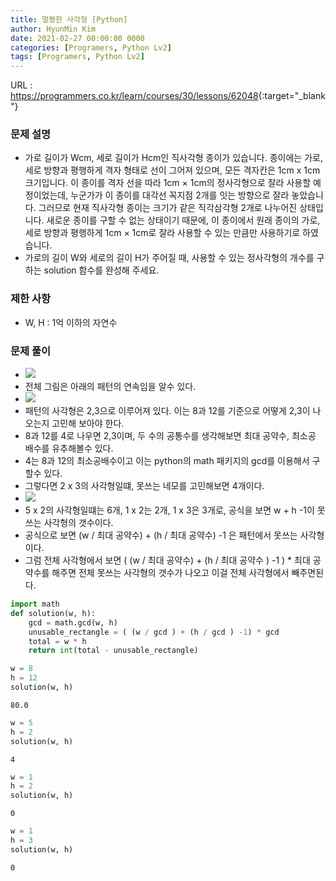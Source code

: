 ```yaml
---
title: 멀쩡한 사각형 [Python]
author: HyunMin Kim
date: 2021-02-27 00:00:00 0000
categories: [Programers, Python Lv2]
tags: [Programers, Python Lv2]
---
```


URL : <https://programmers.co.kr/learn/courses/30/lessons/62048>{:target="_blank"}

### 문제 설명
- 가로 길이가 Wcm, 세로 길이가 Hcm인 직사각형 종이가 있습니다. 종이에는 가로, 세로 방향과 평행하게 격자 형태로 선이 그어져 있으며, 모든 격자칸은 1cm x 1cm 크기입니다. 이 종이를 격자 선을 따라 1cm × 1cm의 정사각형으로 잘라 사용할 예정이었는데, 누군가가 이 종이를 대각선 꼭지점 2개를 잇는 방향으로 잘라 놓았습니다. 그러므로 현재 직사각형 종이는 크기가 같은 직각삼각형 2개로 나누어진 상태입니다. 새로운 종이를 구할 수 없는 상태이기 때문에, 이 종이에서 원래 종이의 가로, 세로 방향과 평행하게 1cm × 1cm로 잘라 사용할 수 있는 만큼만 사용하기로 하였습니다.
- 가로의 길이 W와 세로의 길이 H가 주어질 때, 사용할 수 있는 정사각형의 개수를 구하는 solution 함수를 완성해 주세요.

### 제한 사항
- W, H : 1억 이하의 자연수

### 문제 풀이

- <img src = "https://user-images.githubusercontent.com/77366857/151084147-58eee112-2ae1-4d57-8d9f-8cb1200acb97.png">
- 전체 그림은 아래의 패턴의 연속임을 알수 있다.
- <img src = "https://user-images.githubusercontent.com/77366857/151084206-4fd3d40b-4d69-4b7e-b8ac-c34bc110531e.png">
- 패턴의 사각형은 2,3으로 이루어져 있다. 이는 8과 12를 기준으로 어떻게 2,3이 나오는지 고민해 보아야 한다.
- 8과 12를 4로 나우면 2,3이며, 두 수의 공통수를 생각해보면 최대 공약수, 최소공 배수를 유추해볼수 있다.
- 4는 8과 12의 최소공배수이고 이는 python의 math 패키지의 gcd를 이용해서 구할수 있다.
- 그렇다면 2 x 3의 사각형일떄, 못쓰는 네모를 고민해보면 4개이다.
- <img src = 'https://user-images.githubusercontent.com/77366857/151085533-7cb8a168-9de1-4364-80e8-9447e66d7392.png'>
- 5 x 2의 사각형일떄는 6개, 1 x 2는 2개, 1 x 3은 3개로, 공식을 보면 w + h -1이 못쓰는 사각형의 갯수이다.
- 공식으로 보면 (w / 최대 공약수) + (h / 최대 공약수) -1 은 패턴에서 못쓰는 사각형이다.
- 그럼 전체 사각형에서 보면 ( (w / 최대 공약수) + (h / 최대 공약수 ) -1 ) * 최대 공약수를 해주면 전체 못쓰는 사각형의 갯수가 나오고 이걸 전체 사각형에서 빼주면된다.


```python
import math
def solution(w, h):
    gcd = math.gcd(w, h)
    unusable_rectangle = ( (w / gcd ) + (h / gcd ) -1) * gcd
    total = w * h
    return int(total - unusable_rectangle)
```


```python
w = 8
h = 12
solution(w, h)
```




    80.0




```python
w = 5
h = 2
solution(w, h)
```




    4




```python
w = 1
h = 2
solution(w, h)
```




    0




```python
w = 1
h = 3
solution(w, h)
```




    0


